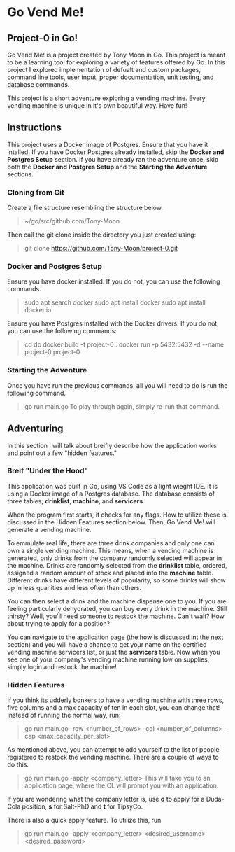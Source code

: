 # Go Vend Me!
## Project-0 in Go!
Go Vend Me! is a project created by Tony Moon in Go. This project is meant to be a learning tool for exploring a variety of features offered by Go.
In this project I explored implementation of defualt and custom packages, command line tools, user input, proper documentation, unit testing, and database commands.

This project is a short adventure exploring a vending machine. Every vending machine is unique in it's own beautiful way. Have fun!

## Instructions
This project uses a Docker image of Postgres. Ensure that you have it intalled. 
If you have Docker Postgres already installed, skip the **Docker and Postgres Setup** section.
If you have already ran the adventure once, skip both the **Docker and Postgres Setup** and the **Starting the Adventure** sections.

### Cloning from Git
Create a file structure resembling the structure below.
>~/go/src/github.com/Tony-Moon

Then call the git clone inside the directory you just created using:
>git clone https://github.com/Tony-Moon/project-0.git

### Docker and Postgres Setup
Ensure you have docker installed. If you do not, you can use the following commands.
>sudo apt search docker
>sudo apt install docker
>sudo apt install docker.io

Ensure you have Postgres installed with the Docker drivers. If you do not, you can use the following commands:
>cd db
>docker build -t project-0 .
>docker run -p 5432:5432 -d --name project-0 project-0

### Starting the Adventure
Once you have run the previous commands, all you will need to do is run the following command.
>go run main.go
To play through again, simply re-run that command.

## Adventuring
In this section I will talk about breifly describe how the application works and point out a few "hidden features."

### Breif "Under the Hood"
This application was built in Go, using VS Code as a light wieght IDE. It is using a Docker image of a Postgres database. The database consists of three tables; **drinklist**, **machine**, and **servicers**

When the program first starts, it checks for any flags. How to utilize these is discussed in the Hidden Features section below. Then, Go Vend Me! will generate a vending machine.

To emmulate real life, there are three drink companies and only one can own a single vending machine. This means, when a vending machine is generated, only drinks from the company randomly selected will appear in the machine. Drinks are randomly selected from the **drinklist** table, ordered, assigned a random amount of stock and placed into the **machine** table. Different drinks have different levels of popularity, so some drinks will show up in less quanities and less often than others.

You can then select a drink and the machine dispense one to you. If you are feeling particularly dehydrated, you can buy every drink in the machine. Still thirsty? Well, you'll need someone to restock the machine. Can't wait? How about trying to apply for a position?

You can navigate to the application page (the how is discussed int the next section) and you will have a chance to get your name on the certified vending machine servicers list, or just the **servicers** table. Now when you see one of your company's vending machine running low on supplies, simply login and restock the machine!

### Hidden Features
If you think its udderly bonkers to have a vending machine with three rows, five columns and a max capacity of ten in each slot, you can change that! Instead of running the normal way, run:
>go run main.go -row <number_of_rows> -col <number_of_columns> -cap <max_capacity_per_slot>

As mentioned above, you can attempt to add yourself to the list of people registered to restock the vending machine. There are a couple of ways to do this.
>go run main.go -apply <company_letter> 
This will take you to an application page, where the CL will prompt you with an application. 

If you are wondering what the company letter is, use **d** to apply for a Duda-Cola position, **s** for Salt-PhD and **t** for TipsyCo.

There is also a quick apply feature. To utilize this, run 
>go run main.go -apply <company_letter> <firstname> <lastname> <desired_username> <desired_password>